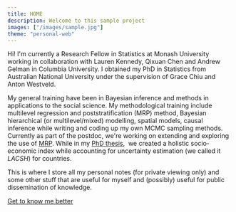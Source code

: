 ```yaml
---
title: HOME
description: Welcome to this sample project
images: ["/images/sample.jpg"]
theme: "personal-web"
---
```


Hi! I'm currently a Research Fellow in Statistics at Monash University working in collaboration with Lauren Kennedy, Qixuan Chen and Andrew Gelman in Columbia University. I obtained my PhD in Statistics from Australian National University under the supervision of Grace Chiu and Anton Westveld.

 My general training have been in Bayesian inference and methods in applications to the social science. My methodological training include multilevel regression and poststratification (MRP) method, Bayesian hierarchical (or multilevel/mixed) modelling, spatial models, causal inference while writing and coding up my own MCMC sampling methods. Currently as part of the postdoc, we're working on extending and exploring the use of [MRP](https://en.wikipedia.org/wiki/Multilevel_regression_with_poststratification). While in my [PhD thesis](https://openresearch-repository.anu.edu.au/handle/1885/264129),  we created a holistic socio-economic index while accounting for uncertainty estimation (we called it _LACSH_) for countries. 
 
 This is where I store all my personal notes (for private viewing only) and some other stuff that are useful for myself and (possibly) useful for public dissemination of knowledge.

[Get to know me better](/about "Get to know me better")
